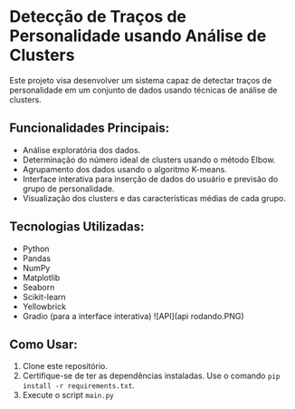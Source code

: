 # Detecção de Traços de Personalidade usando Análise de Clusters

Este projeto visa desenvolver um sistema capaz de detectar traços de personalidade em um conjunto de dados usando técnicas de análise de clusters.

## Funcionalidades Principais:

- Análise exploratória dos dados.
- Determinação do número ideal de clusters usando o método Elbow.
- Agrupamento dos dados usando o algoritmo K-means.
- Interface interativa para inserção de dados do usuário e previsão do grupo de personalidade.
- Visualização dos clusters e das características médias de cada grupo.

## Tecnologias Utilizadas:

- Python
- Pandas
- NumPy
- Matplotlib
- Seaborn
- Scikit-learn
- Yellowbrick
- Gradio (para a interface interativa)
![API](api rodando.PNG)

## Como Usar:

1. Clone este repositório.
2. Certifique-se de ter as dependências instaladas. Use o comando `pip install -r requirements.txt`.
3. Execute o script `main.py`
